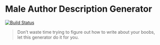 # Male Author Description Generator

[![Build Status](https://travis-ci.org/spaceninja/male-author.svg?branch=main)](https://travis-ci.org/spaceninja/male-author)

> Don’t waste time trying to figure out how to write about your boobs, let this generator do it for you.
